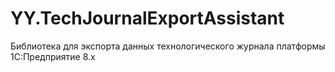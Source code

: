 # YY.TechJournalExportAssistant
Библиотека для экспорта данных технологического журнала платформы 1С:Предприятие 8.x
